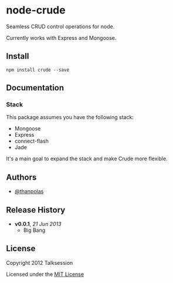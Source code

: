 # node-crude

Seamless CRUD control operations for node.

Currently works with Express and Mongoose.

## Install

```shell
npm install crude --save
```

## Documentation

### Stack

This package assumes you have the following stack:

* Mongoose
* Express
* connect-flash
* Jade

It's a main goal to expand the stack and make Crude more flexible.


## Authors

* [@thanpolas][thanpolas]

## Release History
- **v0.0.1**, *21 Jun 2013*
  - Big Bang

## License
Copyright 2012 Talksession

Licensed under the [MIT License](LICENSE-MIT)

[grunt]: http://gruntjs.com/
[Getting Started]: https://github.com/gruntjs/grunt/wiki/Getting-started
[Gruntfile]: https://github.com/gruntjs/grunt/wiki/Sample-Gruntfile "Grunt's Gruntfile.js"
[grunt-replace]: https://github.com/erickrdch/grunt-string-replace "Grunt string replace"
[grunt-S3]: https://github.com/pifantastic/grunt-s3 "grunt-s3 task"
[thanpolas]: https://github.com/thanpolas "Thanasis Polychronakis"
